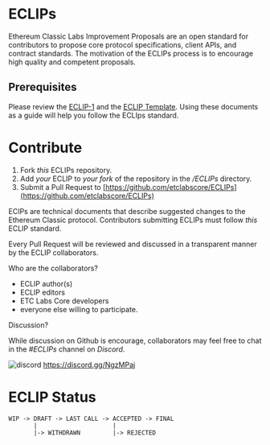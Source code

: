 # ECLIPs

Ethereum Classic Labs Improvement Proposals are an open standard for contributors to propose core protocol specifications, client APIs, and contract standards. The motivation of the ECLIPs process is to encourage high quality and competent proposals.

## Prerequisites

Please review the [ECLIP-1](ECLIPs/ECLIP-1.md) and the [ECLIP Template](ECLIP-template.md). Using these documents as a guide will help you follow the ECLIps standard.

# Contribute

1. Fork _this_ ECLIPs repository.
2. Add _your_ ECLIP to _your fork_ of the repository in the _/ECLIPs_ directory.
3. Submit a Pull Request to [https://github.com/etclabscore/ECLIPs](https://github.com/etclabscore/ECLIPs)

ECIPs are technical documents that describe suggested changes to the Ethereum Classic protocol. Contributors submitting ECLIPs must follow _this_ ECLIP standard.

Every Pull Request will be reviewed and discussed in a transparent manner by the ECLIP collaborators.

Who are the collaborators?
- ECLIP author(s)
- ECLIP editors
- ETC Labs Core developers
- everyone else willing to participate.

Discussion?

While discussion on Github is encourage, collaborators may feel free to chat in the _#ECLIPs_ channel on _Discord_.

 ![discord](https://i.imgur.com/e7naFC2.png "discord link") https://discord.gg/NgzMPaj 


# ECLIP Status

```
WIP -> DRAFT -> LAST CALL -> ACCEPTED -> FINAL
       |                     |
       |-> WITHDRAWN         |-> REJECTED
```

